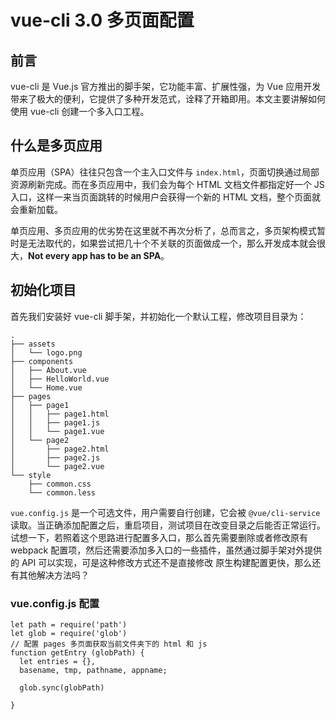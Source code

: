 # vue-cli 3.0 多页面配置

## 前言

vue-cli 是 Vue.js 官方推出的脚手架，它功能丰富、扩展性强，为 Vue 应用开发带来了极大的便利，它提供了多种开发范式，诠释了开箱即用。本文主要讲解如何使用 vue-cli 创建一个多入口工程。

## 什么是多页应用

单页应用（SPA）往往只包含一个主入口文件与 `index.html`，页面切换通过局部资源刷新完成。而在多页应用中，我们会为每个 HTML 文档文件都指定好一个 JS 入口，这样一来当页面跳转的时候用户会获得一个新的 HTML 文档，整个页面就会重新加载。

单页应用、多页应用的优劣势在这里就不再次分析了，总而言之，多页架构模式暂时是无法取代的，如果尝试把几十个不关联的页面做成一个，那么开发成本就会很大，**Not every app has to be an SPA**。

## 初始化项目

首先我们安装好 vue-cli 脚手架，并初始化一个默认工程，修改项目目录为：

```
.
├── assets
│   └── logo.png
├── components
│   ├── About.vue
│   ├── HelloWorld.vue
│   └── Home.vue
├── pages
│   ├── page1
│   │   ├── page1.html
│   │   ├── page1.js
│   │   └── page1.vue
│   └── page2
│       ├── page2.html
│       ├── page2.js
│       └── page2.vue
└── style
    ├── common.css
    └── common.less
```

`vue.config.js` 是一个可选文件，用户需要自行创建，它会被 `@vue/cli-service` 读取。当正确添加配置之后，重启项目，测试项目在改变目录之后能否正常运行。试想一下，若照着这个思路进行配置多入口，那么首先需要删除或者修改原有 webpack 配置项，然后还需要添加多入口的一些插件，虽然通过脚手架对外提供的 API 可以实现，可是这种修改方式还不是直接修改 原生构建配置更快，那么还有其他解决方法吗？

### vue.config.js 配置

```
let path = require('path')
let glob = require('glob')
// 配置 pages 多页面获取当前文件夹下的 html 和 js
function getEntry (globPath) {
  let entries = {},
  basename, tmp, pathname, appname;
  
  glob.sync(globPath)
  
}
```

